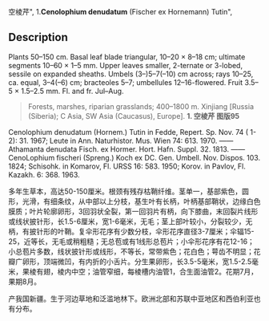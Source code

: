 空棱芹",
1.**Cenolophium denudatum** (Fischer ex Hornemann) Tutin",

## Description
Plants 50–150 cm. Basal leaf blade triangular, 10–20 × 8–18 cm; ultimate segments 10–60 × 1–5 mm. Upper leaves smaller, 2-ternate or 3-lobed, sessile on expanded sheaths. Umbels (3–)5–7(–10) cm across; rays 10–25, ca. equal, 3–4(–6) cm; bracteoles 5–7; umbellules 12–16-flowered. Fruit 3.5–5 × 1.5–2.5 mm. Fl. and fr. Jul–Aug.

> Forests, marshes, riparian grasslands; 400–1800 m. Xinjiang [Russia (Siberia); C Asia, SW Asia (Caucasus), Europe].
**1. 空棱芹 图版95**

Cenolophium denudatum (Hornem.) Tutin in Fedde, Repert. Sp. Nov. 74 ( 1-2): 31. 1967; Leute in Ann. Naturhistor. Mus. Wien 74: 613. 1970. ——Athamanta denudata Fisch. ex Hormer. Hort. Hafn. Suppl. 32. 1813. ——CenoLophium fischeri (Spreng.) Koch ex DC. Gen. Umbell. Nov. Dispos. 103. 1824; Schisohk. in Komarov, Fl. URSS 16: 583. 1950; Korov. in Pavlov, Fl. Kazakh. 6: 368. 1963.

多年生草本，高达50-150厘米。根颈有残存枯鞘纤维。茎单一，基部紫色，圆形，光滑，有细条纹，从中部以上分枝，基生叶有长柄，叶柄基部鞘状，边缘白色膜质；叶片轮廓卵形，3回羽状全裂，第一回羽片有柄，向下膝曲，末回裂片线形或线状披针形，长1.5-6厘米，宽1-6毫米，无毛；茎上部叶较小，分裂较少，无柄，有披针形的叶鞘。复伞形花序有少数分枝，伞形花序直径3-7厘米；伞辐15-25，近等长，无毛或稍粗糙；无总苞或有1线形总苞片；小伞形花序有花12-16；小总苞片多数，线状披针形或线形，不等长，常带紫色；花白色；萼齿不明显；花瓣广卵形，顶端微凹，有内折的小舌片。分生果卵形，长3.5-5毫米，宽1.5-2.5毫米，果棱有翅，棱内中空；油管窄细，每棱槽内油管1，合生面油管2。花期7月，果期8月。

产我国新疆。生于河边草地和泛滥地林下。欧洲北部和苏联中亚地区和西伯利亚也有分布。

